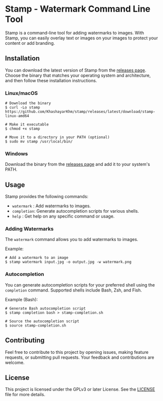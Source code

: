 # Stamp - Watermark Command Line Tool

Stamp is a command-line tool for adding watermarks to images. With Stamp, you can easily overlay text or images on your images to protect your content or add branding.

## Installation

You can download the latest version of Stamp from the [releases page](https://github.com/KhashayarKhm/stamp/releases/latest). Choose the binary that matches your operating system and architecture, and then follow these installation instructions.

### Linux/macOS

```shell
# Download the binary
$ curl -Lo stamp https://github.com/KhashayarKhm/stamp/releases/latest/download/stamp-linux-amd64

# Make it executable
$ chmod +x stamp

# Move it to a directory in your PATH (optional)
$ sudo mv stamp /usr/local/bin/
```

### Windows

Download the binary from the [releases page](https://github.com/KhashayarKhm/stamp/releases/latest) and add it to your system's PATH.

## Usage

Stamp provides the following commands:

- `watermark` :  Add watermarks to images.
- `completion`: Generate autocompletion scripts for various shells.
- `help`      : Get help on any specific command or usage.

### Adding Watermarks

The `watermark` command allows you to add watermarks to images.

Example:

```shell
# Add a watermark to an image
$ stamp watermark input.jpg -o output.jpg -w watermark.png
```

### Autocompletion

You can generate autocompletion scripts for your preferred shell using the `completion` command. Supported shells include Bash, Zsh, and Fish.

Example (Bash):

```shell
# Generate Bash autocompletion script
$ stamp completion bash > stamp-completion.sh

# Source the autocompletion script
$ source stamp-completion.sh
```

## Contributing

Feel free to contribute to this project by opening issues, making feature requests, or submitting pull requests. Your feedback and contributions are welcome.

## License

This project is licensed under the GPLv3 or later License. See the [LICENSE](https://github.com/KhashayarKhm/stamp/blob/main/LICENSE) file for more details.

